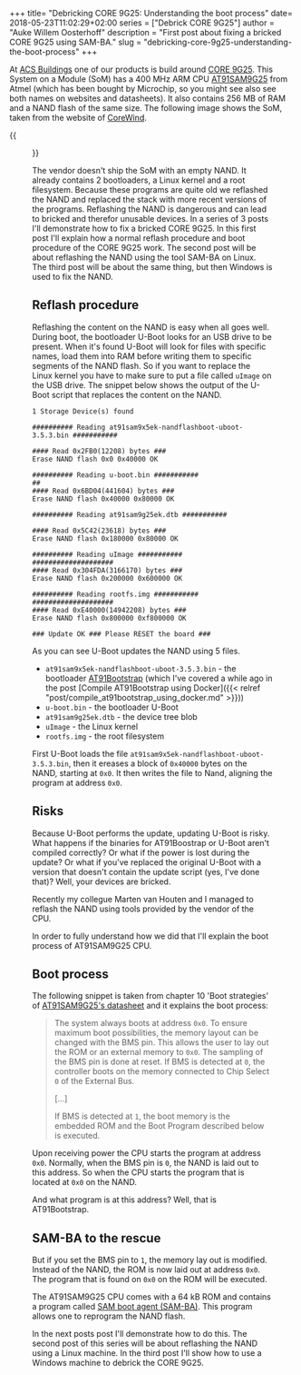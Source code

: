 +++
title= "Debricking CORE 9G25: Understanding the boot process"
date= 2018-05-23T11:02:29+02:00
series = ["Debrick CORE 9G25"]
author = "Auke Willem Oosterhoff"
description = "First post about fixing a bricked CORE 9G25 using SAM-BA."
slug = "debricking-core-9g25-understanding-the-boot-process"
+++

At [ACS Buildings][acs] one of our products is build around [CORE
9G25][core9g25]. This System on a Module (SoM) has a 400 MHz ARM CPU
[AT91SAM9G25][at91sam9g25] from Atmel (which has been bought by Microchip, so
you might see also see both names on websites and datasheets). It also
contains 256 MB of RAM and a NAND flash of the same size. The following image
shows the SoM, taken from the website of [CoreWind][corewind].

{{<figure src="/img/core9g25.jpg">}}

The vendor doesn't ship the SoM with an empty NAND. It already contains 2
bootloaders, a Linux kernel and a root filesystem. Because these programs are
quite old we reflashed the NAND and replaced the stack with more recent
versions of the programs. Reflashing the NAND is dangerous and can lead to
bricked and therefor unusable devices. In a series of 3 posts I'll demonstrate
how to fix a bricked CORE 9G25. In this first post I'll explain how a normal
reflash procedure and boot procedure of the CORE 9G25 work. The second post
will be about reflashing the NAND using the tool SAM-BA on Linux. The third
post will be about the same thing, but then Windows is used to fix the NAND.

## Reflash procedure
Reflashing the content on the NAND is easy when all goes well. During boot, the
bootloader U-Boot looks for an USB drive to be present. When it's found U-Boot
will look for files with specific names, load them into RAM before writing them
to specific segments of the NAND flash. So if you want to replace the Linux
kernel you have to make sure to put a file called `uImage` on the USB drive.
The snippet below shows the output of the U-Boot script that replaces the
content on the NAND.

```
1 Storage Device(s) found

########## Reading at91sam9x5ek-nandflashboot-uboot-3.5.3.bin ###########

#### Read 0x2FB0(12208) bytes ###
Erase NAND flash 0x0 0x40000 OK

########## Reading u-boot.bin ###########
##
#### Read 0x6BD04(441604) bytes ###
Erase NAND flash 0x40000 0x80000 OK

########## Reading at91sam9g25ek.dtb ###########

#### Read 0x5C42(23618) bytes ###
Erase NAND flash 0x180000 0x80000 OK

########## Reading uImage ###########
####################
#### Read 0x304FDA(3166170) bytes ###
Erase NAND flash 0x200000 0x600000 OK

########## Reading rootfs.img ###########
####################
#### Read 0xE40000(14942208) bytes ###
Erase NAND flash 0x800000 0xf800000 OK

### Update OK ### Please RESET the board ###
```

As you can see U-Boot updates the NAND using 5 files.

* `at91sam9x5ek-nandflashboot-uboot-3.5.3.bin` - the bootloader
[AT91Bootstrap][at91bootstrap] (which I've covered a while ago in the post [Compile AT91Bootstrap using Docker]({{< relref "post/compile_at91bootstrap_using_docker.md" >}}))
* `u-boot.bin` - the bootloader U-Boot
* `at91sam9g25ek.dtb` - the device tree blob
* `uImage` - the Linux kernel
* `rootfs.img` - the root filesystem

First U-Boot loads the file `at91sam9x5ek-nandflashboot-uboot-3.5.3.bin`, then
it ereases a block of `0x40000` bytes on the NAND, starting at `0x0`. It then
writes the file to Nand, aligning the program at address `0x0`.

## Risks
Because U-Boot performs the update, updating U-Boot is risky.  What happens if
the binaries for AT91Boostrap or U-Boot aren't compiled correctly? Or what if
the power is lost during the update?  Or what if you've replaced the original
U-Boot with a version that doesn't contain the update script (yes, I've done
that)? Well, your devices are bricked.

Recently my collegue Marten van Houten and I managed to reflash the NAND using
tools provided by the vendor of the CPU.

In order to fully understand how we did that I'll explain the boot
process of AT91SAM9G25 CPU.

## Boot process
The following snippet is taken from chapter 10 'Boot strategies' of [AT91SAM9G25's
datasheet][datasheet] and it explains the boot process:

> The system always boots at address `0x0`. To ensure maximum boot
> possibilities, the memory layout can be changed with the BMS pin. This allows
> the user to lay out the ROM or an external memory to `0x0`. The sampling of
> the BMS pin is done at reset. If BMS is detected at `0`, the controller boots
> on the memory connected to Chip Select `0` of the External Bus.
>
> [...]
>
> If BMS is detected at `1`, the boot memory is the embedded ROM and the Boot
> Program described below is executed.

Upon receiving power the CPU starts the program at address `0x0`.  Normally,
when the BMS pin is `0`, the NAND is laid out to this address. So
when the CPU starts the program that is located at `0x0` on the NAND.

And what program is at this address? Well, that is AT91Bootstrap.

## SAM-BA to the rescue
But if you set the BMS pin to `1`, the memory lay out is modified.
Instead of the NAND, the ROM is now laid out at address `0x0`. The program
that is found on `0x0` on the ROM will be executed.

The AT91SAM9G25 CPU comes with a 64 kB ROM and contains a program called
[SAM boot agent (SAM-BA)][sam-ba]. This program allows one to reprogram the
NAND flash.

In the next posts post I'll demonstrate how to do this. The second post
of this series will be about reflashing the NAND using a Linux machine. In the
third post I'll show how to use a Windows machine to debrick the CORE 9G25.

[acs]: https://www.acs-buildings.com/
[corewind]: http://www.armdevs.com/picture/CORE%209G25.html
[at91bootstrap]: https://github.com/linux4sam/at91bootstrap
[core9g25]:http://www.armdevs.com/CORE%209G25.html
[at91sam9g25]: http://www.microchip.com/wwwproducts/en/AT91sam9g25
[datasheet]: http://ww1.microchip.com/downloads/en/DeviceDoc/Atmel-11032-32-bit-ARM926EJ-S-Microcontroller-SAM9G25_Datasheet.pdf
[sam-ba]: http://www.microchip.com/DevelopmentTools/ProductDetails.aspx?PartNO=Atmel%20SAM-BA%20In-system%20Programmer

